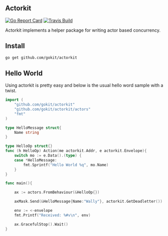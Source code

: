 Actorkit
------------
[![Go Report Card](https://goreportcard.com/badge/github.com/gokit/actorkit)](https://goreportcard.com/report/github.com/gokit/actorkit)
[![Travis Build](https://travis-ci.org/gokit/actorkit.svg?branch=master)](https://travis-ci.org/gokit/actorkit#)

Actorkit implements a helper package for writing actor based concurrency.


## Install

```bash
go get github.com/gokit/actorkit
```


## Hello World

Using actorkit is pretty easy and below is the usual hello word sample with a twist.

```go
import (
	"github.com/gokit/actorkit"
	"github.com/gokit/actorkit/actors"
	"fmt"
)

type HelloMessage struct{
	Name string
}

type HelloOp struct{}
func (h HelloOp) Action(me actorkit.Addr, e actorkit.Envelope){
	switch mo := e.Data().(type) {
	case *HelloMessage:
		fmt.Sprintf("Hello World %q", mo.Name)
	}
}

func main(){

	ax := actors.FromBehaviour(&HelloOp{})

	axMask.Send(&HelloMessage{Name:"Wally"}, actorkit.GetDeadletter())

	env := <-envelope
	fmt.Printf("Received: %#v\n", env)

	ax.GracefulStop().Wait()
}

```
